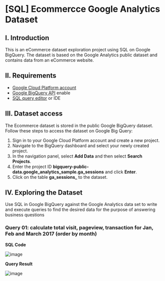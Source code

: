# [SQL] Ecommercce Google Analytics Dataset
## I. Introduction
This is an eCommerce dataset exploration project using SQL on Google BigQuery. The dataset is based on the Google Analytics public dataset and contains data from an eCommerce website.
## II. Requirements
- [Google Cloud Platform account](https://cloud.google.com/free/)
- [Google BigQuery API](https://cloud.google.com/bigquery/docs/enable-transfer-service#:~:text=Enable%20the%20BigQuery%20Data%20Transfer%20Service,-Before%20you%20can&text=Open%20the%20BigQuery%20Data%20Transfer,Click%20the%20ENABLE%20button.) enable
- [SQL query editor](https://cloud.google.com/monitoring/mql/query-editor) or IDE
## III. Dataset access
The Ecommerce dataset is stored in the public Google BigQuery dataset. Follow these steps to access the dataset on Google Big Query:
  1. Sign in to your Google Cloud Platform account and create a new project.
  2. Navigate to the BigQuery dashboard and select your newly created project.
  3. In the navigation panel, select **Add Data** and then select **Search Projects**.
  4. Enter the project ID **bigquery-public-data.google_analytics_sample.ga_sessions** and click **Enter**.
  5. Click on the table **ga_sessions_** to the dataset.
## IV. Exploring the Dataset
Use SQL in Google BigQuery against the Google Analytics data set to write and execute queries to find the desired data for the purpose of answering business questions

### Query 01: calculate total visit, pageview, transaction for Jan, Feb and March 2017 (order by month)
**SQL Code** 

![image](https://github.com/Anpuer/Ecommerce-Google-Analytics-dataset/assets/144112015/b308fa05-3254-45fe-8cea-29379df50880)

**Query Result** 

![image](https://github.com/Anpuer/Ecommerce-Google-Analytics-dataset/assets/144112015/cb22857d-4439-431d-9e1b-3f1e9c541c46)
